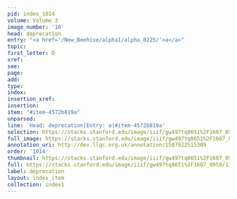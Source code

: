 ```yaml
---
pid: index_1014
volume: Volume 3
image_number: '16'
head: deprecation
entry: "<a href='/New_Beehive/alpha1/alpha_0225/'>a</a>"
topic: 
first_letter: D
xref: 
see: 
page: 
add: 
type: 
index: 
insertion_xref: 
insertion: 
item: "#item-4572b819a"
unparsed: 
line: 'Head: deprecation|Entry: a|#item-4572b819a'
selection: https://stacks.stanford.edu/image/iiif/gw497tq8651%2F1607_0959/1101,1244,563,107/full/0/default.jpg
full_image: https://stacks.stanford.edu/image/iiif/gw497tq8651%2F1607_0959/full/full/0/default.jpg
annotation_uri: http://dev.llgc.org.uk/annotation/1507922515309
order: '1014'
thumbnail: https://stacks.stanford.edu/image/iiif/gw497tq8651%2F1607_0959/1101,1244,563,107/150,/0/default.jpg
full: https://stacks.stanford.edu/image/iiif/gw497tq8651%2F1607_0959/1101,1244,563,107/full/0/default.jpg
label: deprecation
layout: index_item
collection: index1
---
```

